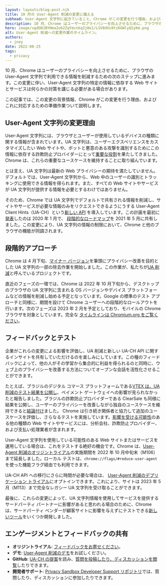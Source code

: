 ```yaml
---
layout: layouts/blog-post.njk
title: 10 月の User-Agent 削減の変更に備える
subhead: User-Agent 文字列に起きていること、Chrome がこの変更を行う理由、および準備作業について。
description: 10 月、Chrome はユーザーのプライバシーを向上させるために、ブラウザの User-Agent 文字列で利用できる情報を削減するための次のステップに進みます。この変更に伴い、User-Agent 文字列の特定の情報に依存する Web サイトとサービスは何らかの対策を講じる必要がある場合があります。この記事では、この変更の背景情報、Chrome がこの変更を行う理由、およびこれに対応するための準備作業ついて説明します。
hero: image/vgdbNJBYHma2o62ZqYmcnkq3j0o1/LSV0dVu9tz6GWlyQ2yKm.png
alt: User-Agent 削減への変更作業のタイムライン。
authors:
  - jney
date: 2022-08-25
tags:
  - privacy
---
```


10 月、Chrome はユーザーのプライバシーを向上させるために、ブラウザの User-Agent 文字列で利用できる情報を削減するための次のステップに進みます。この変更に伴い、User-Agent 文字列の特定の情報に依存する Web サイトとサービスは何らかの対策を講じる必要がある場合があります。

この記事では、この変更の背景情報、Chrome がこの変更を行う理由、およびこれに対応するための準備作業ついて説明します。

## User-Agent 文字列の変更理由

User-Agent 文字列には、ブラウザとユーザーが使用しているデバイスの種類に関する情報が含まれています。UA 文字列は、ユーザーエクスペリエンスをカスタマイズしたい Web サイトや、ボットと悪意のある攻撃を識別するためにこの情報に依存する詐欺防止プロバイダーにとって[重要な役割](https://www.rfc-editor.org/rfc/rfc1945#section-10.15)を果たしてきました。Chrome は、これらの重要なユースケースを維持することに取り組んでいます。

とは言え、UA 文字列は最新の Web プライバシーの期待を満たしていません。デフォルトでは、User-Agent 文字列から、Web 中のユーザーの識別とトラッキングに使用できる情報を得られます。また、すべての Web サイトやサービスが UA 文字列が提供する情報を必要とするわけではありません。

そのため、Chrome では UA 文字列でデフォルトで共有される情報を削減し、サイトやサービスが必要な情報のみをリクエストできるようにうする User-Agent Client Hints（UA-CH）という[新しい API](https://web.dev/articles/user-agent-client-hints) を導入しています。この計画を最初に[発表](https://groups.google.com/a/chromium.org/g/blink-dev/c/-2JIRNMWJ7s/m/yHe4tQNLCgAJ)したのは 2020 年 1 月で、 [段階的なロードマップ](https://blog.chromium.org/2021/05/update-on-user-agent-string-reduction.html)を 2021 年 5 月に共有しました。この変更により、UA 文字列の情報の制限において、Chrome と他のブラウザの機能が同調されます。

## 段階的アプローチ

Chrome は 4 月下旬、[マイナー バージョン](https://chromestatus.com/feature/6311349754789888)を筆頭にプライバシー改善を目的とした UA 文字列の一部の除去作業を開始しました。この作業が、私たちが[UA 削減](/docs/privacy-sandbox/user-agent/)と呼んでいるプロジェクトです。

直近のフェーズの一環では、Chrome は 2022 年 10 月下旬から、デスクトップのブラウザの UA 文字列に含まれる OS バージョンやデバイス プラットフォームなどの情報を削減し始める予定となっています。Google の標準のテスト アプローチと同様に、期間を設けて Chrome ユーザーへの段階的なロールアウトを行います。次のフェーズは 2023 年 2 月を予定としており、モバイルの Chrome ブラウザを対象としています。完全な [タイムラインは Chromium.org をご覧ください](https://www.chromium.org/updates/ua-reduction/#proposed-rollout-plan)。

## フィードバックとテスト

企業がこれらの変更による影響を評価し、UA 削減と新しい UA-CH API に関するインサイトを共有していただけるのを楽しみにしています。この種のフィードバックによって、他の人がその学習から集合的に利益を得られるのと同時に、ウェブ上のプライバシーを改善する方法についてオープンな会話を活性化させることができます。

たとえば、ブラジルのデジタル コマース プラットフォームである[VTEX は、UA 削減のテスト結果を公開し](https://github.com/WICG/ua-client-hints/issues/314)、ペイメント ゲートウェイへの影響が見られなかったと報告しました。ブラジルの詐欺防止プロバイダーである ClearSale も同様に結果を公開し、ユーザーのプライバシーを改善しながら独自のユースケースを維持できると[結論付け](https://github.com/WICG/ua-client-hints/issues/315)ました。 Chrome は引き続き関係者と協力して追加のユースケースを評価し、さらなるテストを実施しています。[影響を受ける可能性](https://wicg.github.io/ua-client-hints/#use-cases)のある他の種類の Web サイトやサービスには、分析会社、詐欺防止プロバイダー、および支払い処理業者が含まれます。

User-Agent 文字列を使用している可能性のある Web サイトまたはサービスを運用している場合は、これをテストする絶好の機会です。Chrome は、[User-Agent 削減のオリジントライアル](/blog/user-agent-reduction-origin-trial/)の実施期間を 2022 年 10 月中旬末（M106）まで延長しました。ローカル テストは、`chrome://flags/#reduce-user-agent` を使った機能フラグ経由でも利用できます。

UA-CH API への移行にさらに時間が必要な場合は、 [User-Agent 削減のデプリケーション トライアル](blog/user-agent-reduction-deprecation-trial/)にオプトインできます。これにより、サイトは 2023 年 5 月（M113）まで完全なレガシー UA 文字列を受け取ることができます。

最後に、これらの変更によって、UA 文字列情報を使用してサービスを提供するサードパーティ パートナーに影響があると思われる場合のために、Chrome は、サードパーティ ベンダーが顧客サイトに影響を与えずにテストできる[新しいツール](/docs/privacy-sandbox/user-agent/#prepare-and-test)をいくつか開発しました。

## エンゲージメントとフィードバックの共有

- **オリジントライアル**: [フィードバックをお寄せください](https://github.com/miketaylr/user-agent-reduction/issues)。
- **デモ**: [User-Agent 削減のデモ](https://uar-ot.glitch.me/)をお試しください。
- **GitHub**: [UA-CH の提案](https://github.com/WICG/ua-client-hints)を読み、[質問を投稿したり、ディスカッションを閲覧](https://github.com/WICG/ua-client-hints/issues)したりできます。
- **開発者サポート**: [Privacy Sandbox Developer Support リポジトリ](https://github.com/GoogleChromeLabs/privacy-sandbox-dev-support)では、質問したり、ディスカッションに参加したりできます。
